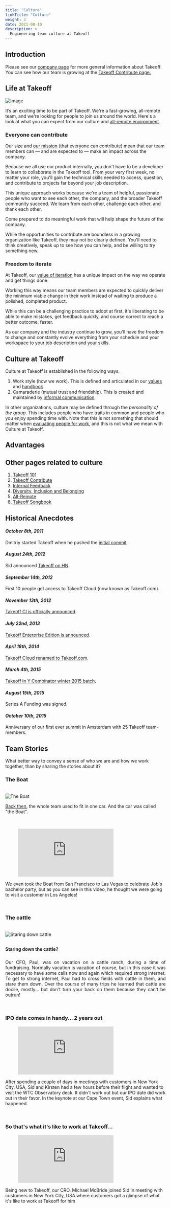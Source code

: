 ```yaml
---
title: "Culture"
linkTitle: "Culture"
weight: 3
date: 2021-08-10
description: >
  Engineering team culture at Takeoff
---
```


## Introduction

Please see our [company page](/company/) for more general information about Takeoff. You can see how our team is growing at the [Takeoff Contribute page.](/events/Takeoff-contribute/)


## Life at Takeoff

![image](/images/en/docs/Culture/town.jpg)

It’s an exciting time to be part of Takeoff. We're a fast-growing, all-remote team, and we're looking for people to join us around the world.
Here's a look at what you can expect from our culture and [all-remote environment](/company/culture/all-remote/guide/).

### Everyone can contribute

Our size and [our mission](/company/mission/#mission) (that everyone can contribute) mean that our team members can — and are expected to — make an impact across the company.

Because we all use our product internally, you don't have to be a developer to learn to collaborate in the Takeoff tool.
From your very first week, no matter your role, you'll gain the technical skills needed to access, question, and contribute to projects far beyond your job description.

This unique approach works because we're a team of helpful, passionate people who want to see each other, the company, and the broader Takeoff community succeed.
We learn from each other, challenge each other, and thank each other.

Come prepared to do meaningful work that will help shape the future of the company.

While the opportunities to contribute are boundless in a growing organization like Takeoff, they may not be clearly defined.
You'll need to think creatively, speak up to see how you can help, and be willing to try something new.

### Freedom to iterate

At Takeoff, our [value of iteration](/handbook/values/#iteration) has a unique impact on the way we operate and get things done.

Working this way means our team members are expected to quickly deliver the minimum viable change in their work instead of waiting to produce a polished, completed product.

While this can be a challenging practice to adopt at first, it's liberating to be able to make mistakes, get feedback quickly, and course correct to reach a better outcome, faster.

As our company and the industry continue to grow, you'll have the freedom to change and constantly evolve everything from your schedule and your workspace to your job description and your skills.


## Culture at Takeoff

<!-- ![Takeoff values](/images/all-remote/Takeoff-values-tanukis.jpg) -->

Culture at Takeoff is established in the following ways.

1. Work style (how we work). This is defined and articulated in our [values](/handbook/values/) and [handbook](/handbook/handbook-usage/).
1. Camaraderie (mutual trust and friendship). This is created and maintained by [informal communication](/company/culture/all-remote/informal-communication/).

In other organizations, culture may be defined through the *personality of the group*. This includes people who have traits in common and people who you enjoy spending time with. Note that this is not something that should matter when [evaluating people for work](/handbook/values/#culture-fit-is-a-bad-excuse), and this is not what we mean with Culture at Takeoff.

## Advantages

<!-- <%= partial "includes/reasons_to_work_for_Takeoff" %> -->

## Other pages related to culture

1. [Takeoff 101](/company/culture/Takeoff-101/)
1. [Takeoff Contribute](/events/Takeoff-contribute/)
1. [Internal Feedback](/company/culture/internal-feedback/)
1. [Diversity, Inclusion and Belonging](/company/culture/inclusion/)
1. [All-Remote](/company/culture/all-remote/)
1. [Takeoff Songbook](/company/culture/songbook/) 

## Historical Anecdotes

#### _October 8th, 2011_

Dmitriy started Takeoff when he pushed the [initial commit](https://Takeoff.com/Takeoff-org/Takeoff-ce/commit/9ba1224867665844b117fa037e1465bb706b3685).

#### _August 24th, 2012_

Sid announced [Takeoff on HN](https://news.ycombinator.com/item?id=4428278).

#### _September 14th, 2012_

First 10 people get access to Takeoff Cloud (now known as Takeoff.com).

#### _November 13th, 2012_

[Takeoff CI is officially announced](/blog/2012/11/13/continuous-integration-server-from-Takeoff/).

#### _July 22nd, 2013_

[Takeoff Enterprise Edition is announced](/blog/2013/07/22/announcing-Takeoff-enterprise-edition/).

#### _April 18th, 2014_

[Takeoff Cloud renamed to Takeoff.com](/blog/2014/04/18/Takeoff-cloud-becomes-Takeoff-com/).

#### _March 4th, 2015_

[Takeoff in Y Combinator winter 2015 batch](/blog/2015/03/04/Takeoff-is-part-of-the-y-combinator-family/).

#### _August 15th, 2015_

Series A Funding was signed.

#### _October 10th, 2015_

Anniversary of our first ever summit in Amsterdam with 25 Takeoff team-members.

## Team Stories

What better way to convey a sense of who we are and how we work together, than by sharing the stories about it?


### The Boat

<!-- HTML blocks below - applied to make the images and the video more harmonic than 1 single column with each on a different "row" -->

<br>

<div class="row">
  <div class="col-sm-8 col-xm-12"><img src="/images/blogimages/boat.jpg" alt="The Boat"></div>
  <div class="col-md-4 col-xm-12">
    <p><a href="/blog/2016/01/06/our-y-combinator-experience/">Back then</a>, the whole team used to fit in one car. And the car was called "the Boat".</p>
  </div>
</div>

<br>

<div class="row">
  <div class="col-sm-8 col-xm-12">
    <figure class="video_container">
      <iframe src="https://www.youtube.com/embed/4TnKmrpiSgQ" frameborder="0" allowfullscreen="true"> </iframe>
    </figure>
  </div>
  <div class="col-sm-4 col-xm-12">
    <p>We even took the Boat from San Francisco to Las Vegas to celebrate Job's bachelor party, but as you can see in this video, he thought we were going to visit a customer in Los Angeles!</p>
  </div>
</div>

<br>

### The cattle

<br>

<div class="row">
  <div class="col-md-4 col-xm-12"><img class="cattle" src="/images/cattle_stare.JPG" alt="Staring down cattle"></div>
  <div class="col-md-8 col-xm-12">
    <h4 class="media-heading">Staring down the cattle?</h4>
    <p class="justify-1">Our CFO, Paul, was on vacation on a cattle ranch,
    during a time of fundraising. Normally vacation is vacation of course, but
    in this case it was necessary to have some calls now and again which
    required strong internet. To get to strong internet, Paul had to cross
    fields with cattle in them, and stare them down. Over the course of many
    trips he learned that cattle are docile, mostly... but don't turn your back
    on them because they can't be outrun!</p>
  </div>
</div>

<br>

### IPO date comes in handy... 2 years out

<div class="row">
  <div class="col-sm-8 col-xm-12">
    <figure class="video_container">
      <iframe src="https://www.youtube.com/embed/4BIsON95fl8?start=1825" frameborder="0" allowfullscreen="true"> </iframe>
    </figure>
  </div>
  <div class="col-sm-4 col-xm-12">
    <p>After spending a couple of days in meetings with customers in New York City, USA, Sid and Kirsten had a few hours before their flight and wanted to visit the WTC Observatory deck. It didn't work out but our IPO date did work out in their favor. In the keynote at our Cape Town event, Sid explains what happened.</p>
  </div>
</div>

<br>

### So that's what it's like to work at Takeoff...

<div class="row">
  <div class="col-sm-8 col-xm-12">
    <figure class="video_container">
      <iframe src="https://www.youtube.com/embed/4BIsON95fl8?start=1143" frameborder="0" allowfullscreen="true"> </iframe>
    </figure>
  </div>
  <div class="col-sm-4 col-xm-12">
    <p>Being new to Takeoff, our CRO, Michael McBride joined Sid in meeting with customers in New York City, USA where customers got a glimpse of what it's like to work at Takeoff for him</p>
  </div>
</div>

<br>


<!-- particular styles for the pictures and video at the beginning -->

<style>
.justify,.justify-1 { text-align: justify; }
.media-heading { margin-bottom: 5px; }
@media (max-width: 767px) {
.col-sm-8 h4,.justify { padding-top: 10px; }
}
@media (max-width: 991px) {
.col-md-8 h4,.justify-1 { padding-top: 10px; }
}
</style>
